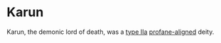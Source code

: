 # Karun

<meta property="og:description" content="Karun, the demonic lord of death, was a type IIa profane-aligned deity.">

Karun, the demonic lord of death, was a [type IIa](introduction.md#type-iia-deity-co>nstructed) [profane-aligned](../cosmology/clock-of-being.md) deity.